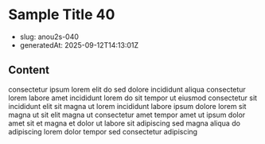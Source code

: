 # Sample Title 40

- slug: anou2s-040
- generatedAt: 2025-09-12T14:13:01Z

## Content
consectetur ipsum lorem elit do sed dolore incididunt aliqua consectetur lorem labore amet incididunt lorem do sit tempor ut eiusmod consectetur sit incididunt elit sit magna ut lorem incididunt labore ipsum dolore lorem sit magna ut sit elit magna ut consectetur amet tempor amet ut ipsum dolor amet sit et magna et dolor ut labore sit adipiscing sed magna aliqua do adipiscing lorem dolor tempor sed consectetur adipiscing
